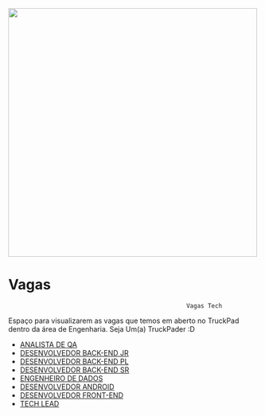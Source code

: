 <img width='500px' src='https://pbs.twimg.com/profile_images/926748939398684679/l2Td84Bt.jpg'>


# Vagas
                                                      Vagas Tech

Espaço para visualizarem as vagas que temos em aberto no TruckPad dentro da área de Engenharia. Seja Um(a) TruckPader :D

- <a target="_blank" href='https://jobs.kenoby.com/truckpad/job/analista-de-qa/5d1a6c68a7ff664dd6740954'>ANALISTA DE QA</a>
- <a target="_blank" href='https://jobs.kenoby.com/truckpad/job/desenvolvedor-back-end-junior/5cf83aea5523e97b5321437e'>DESENVOLVEDOR BACK-END JR</a>
- <a target="_blank" href='https://jobs.kenoby.com/truckpad/job/desenvolvedor-back-end-pleno/5d19fa288d0371058db685a3'>DESENVOLVEDOR BACK-END PL</a>
- <a target="_blank" href='https://jobs.kenoby.com/truckpad/job/desenvolvedor-back-end-senior/5d19fa088d0371058db684d2'>DESENVOLVEDOR BACK-END SR</a>
- <a target="_blank" href='https://jobs.kenoby.com/truckpad/job/engenheiro-de-dados-senior/5d1a6ba38d0371058dc08059'>ENGENHEIRO DE DADOS</a>
- <a target="_blank" href='https://jobs.kenoby.com/truckpad/job/desenvolvedor-android-senior/5d10c8eb30b0d71b73ca0848'> DESENVOLVEDOR ANDROID</a>
- <a target="_blank" href='https://jobs.kenoby.com/truckpad/job/desenvolvedor-front-end/5d1a6c276a909c5317312237'>DESENVOLVEDOR FRONT-END</a>
- <a target="_blank" href='https://jobs.kenoby.com/truckpad/job/tech-lead/5cc860ad91303424483644c4'>TECH LEAD</a>
